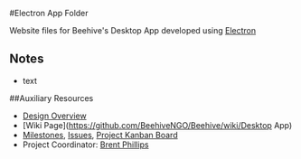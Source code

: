 #Electron App Folder

Website files for Beehive's Desktop App developed using [Electron](http://electron.atom.io)

## Notes

- text

##Auxiliary Resources

- [Design Overview](https://github.com/BeehiveNGO/Auxiliary/blob/master/design_specifications/electron_design_overview.md)
- [Wiki Page](https://github.com/BeehiveNGO/Beehive/wiki/Desktop App)
- [Milestones](https://github.com/BeehiveNGO/Beehive/milestones), [Issues](https://github.com/BeehiveNGO/Beehive/issues), [Project Kanban Board](https://github.com/BeehiveNGO/Beehive/projects/9)
- Project Coordinator: [Brent Phillips](http://github.com/brentophillips)
